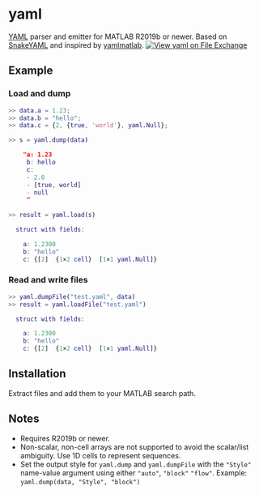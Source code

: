 # yaml
[YAML](https://yaml.org/) parser and emitter for MATLAB R2019b or newer. 
Based on [SnakeYAML](https://bitbucket.org/snakeyaml/snakeyaml/src/master/) and inspired by [yamlmatlab](https://code.google.com/archive/p/yamlmatlab/).
[![View yaml on File Exchange](https://www.mathworks.com/matlabcentral/images/matlab-file-exchange.svg)](https://www.mathworks.com/matlabcentral/fileexchange/106765-yaml)

## Example
### Load and dump
```Matlab
>> data.a = 1.23;
>> data.b = "hello";
>> data.c = {2, {true, 'world'}, yaml.Null};

>> s = yaml.dump(data)

    "a: 1.23
     b: hello
     c:
     - 2.0
     - [true, world]
     - null
     "
   
>> result = yaml.load(s)

  struct with fields:

    a: 1.2300
    b: "hello"
    c: {[2]  {1×2 cell}  [1×1 yaml.Null]}
```

### Read and write files
```Matlab
>> yaml.dumpFile("test.yaml", data)
>> result = yaml.loadFile("test.yaml")

  struct with fields:

    a: 1.2300
    b: "hello"
    c: {[2]  {1×2 cell}  [1×1 yaml.Null]}
```
## Installation
Extract files and add them to your MATLAB search path.

## Notes
- Requires R2019b or newer.
- Non-scalar, non-cell arrays are not supported to avoid the scalar/list ambiguity. Use 1D cells to represent sequences.
- Set the output style for `yaml.dump` and `yaml.dumpFile` with the `"Style"` name-value argument using either `"auto"`, `"block"` `"flow"`. Example: `yaml.dump(data, "Style", "block")`